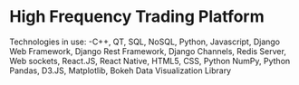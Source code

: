 # High Frequency Trading Platform
 
Technologies in use:
-C++, QT, SQL, NoSQL, Python, Javascript, Django Web Framework, Django Rest Framework, Django Channels, Redis Server, Web sockets, React.JS, React Native, HTML5, CSS, Python NumPy, Python Pandas, D3.JS, Matplotlib, Bokeh Data Visualization Library
